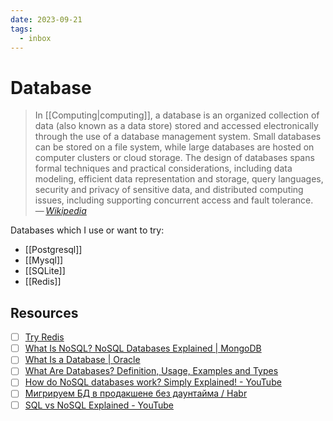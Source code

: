```yaml
---
date: 2023-09-21
tags:
  - inbox
---
```


# Database

>  In [[Computing|computing]], a database is an organized collection of data
>  (also known as a data store) stored and accessed electronically through the
>  use of a database management system. Small databases can be stored on a file
>  system, while large databases are hosted on computer clusters or cloud
>  storage. The design of databases spans formal techniques and practical
>  considerations, including data modeling, efficient data representation and
>  storage, query languages, security and privacy of sensitive data, and
>  distributed computing issues, including supporting concurrent access and
>  fault tolerance.\
> — <cite>[Wikipedia](https://en.wikipedia.org/wiki/Database)</cite>

Databases which I use or want to try:

- [[Postgresql]]
- [[Mysql]]
- [[SQLite]]
- [[Redis]]

## Resources

- [ ] [Try Redis](https://try.redis.io/)
- [ ] [What Is NoSQL? NoSQL Databases Explained | MongoDB](https://www.mongodb.com/nosql-explained)
- [ ] [What Is a Database | Oracle](https://www.oracle.com/database/what-is-database/)
- [ ] [What Are Databases? Definition, Usage, Examples and Types](https://www.prisma.io/dataguide/intro/what-are-databases)
- [ ] [How do NoSQL databases work? Simply Explained! - YouTube](https://www.youtube.com/watch?v=0buKQHokLK8)
- [ ] [Мигрируем БД в продакшене без даунтайма / Habr](https://habr.com/en/articles/664028/)
- [ ] [SQL vs NoSQL Explained - YouTube](https://www.youtube.com/watch?v=ruz-vK8IesE)
